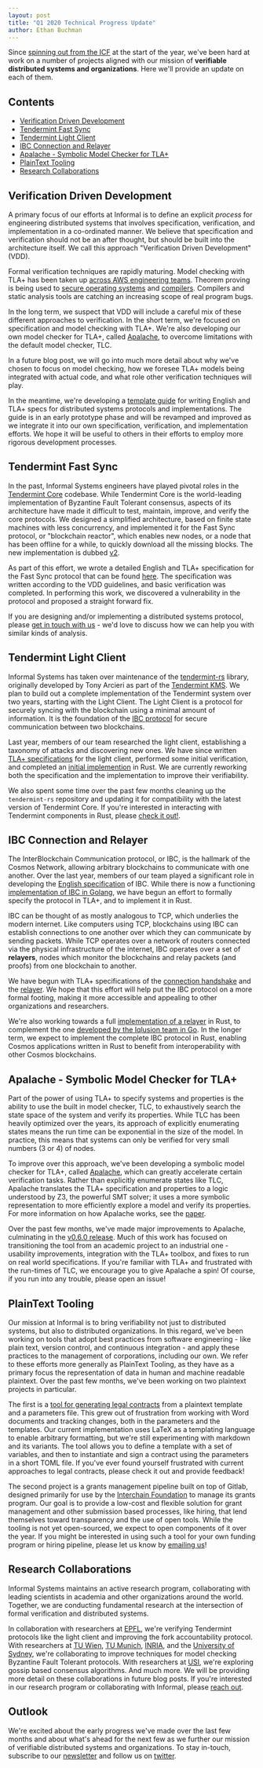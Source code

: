 ```yaml
---
layout: post
title: "Q1 2020 Technical Progress Update"
author: Ethan Buchman 
---
```


Since [spinning out from the
ICF](https://informal.systems/2020/02/24/introducing-informal/) at the start of the year, we've been hard at
work on a number of projects aligned with our mission of **verifiable distributed 
systems and organizations**. Here we'll provide an update on each of them.

## Contents

- [Verification Driven Development](#verification-driven-development)
- [Tendermint Fast Sync](#tendermint-fast-sync)
- [Tendermint Light Client](#tendermint-light-client)
- [IBC Connection and Relayer](#ibc-connection-and-relayer)
- [Apalache - Symbolic Model Checker for
  TLA+](#apalache---symbolic-model-checker-for-tla)
- [PlainText Tooling](#plaintext-tooling)
- [Research Collaborations](#research-collaborations)

## Verification Driven Development

A primary focus of our efforts at Informal is to define an explicit *process* for 
engineering distributed systems that involves specification, verification, and
implementation in a co-ordinated manner. We believe that specification and
verification should not be an after thought, but should be built into the
architecture itself. We call this approach "Verification Driven Development"
(VDD).

Formal verification techniques are rapidly maturing. 
Model checking with TLA+ has been taken up
[across AWS engineering
teams](https://blog.acolyer.org/2014/11/24/use-of-formal-methods-at-amazon-web-services/).
Theorem proving is being used to [secure operating
systems](https://www.sigops.org/s/conferences/sosp/2009/papers/klein-sosp09.pdf) and 
[compilers](http://compcert.inria.fr/research.html). Compilers and static analysis tools are
catching an increasing scope of real program bugs.

In the long term, we suspect that VDD will include a careful mix of these 
different approaches to verification. In the short term, we're focused on 
specification and model checking with TLA+. We're also developing our own model
checker for TLA+, called [Apalache](https://github.com/konnov/apalache), to overcome limitations with the
default model checker, TLC.

In a future blog post, we will go into much more detail about why we've
chosen to focus on model checking, how we foresee TLA+ models being
integrated with actual code, and what role other verification techniques will
play.

In the meantime, we're developing a
[template guide](https://github.com/informalsystems/VDD/blob/master/guide/guide.md)
for writing English and TLA+
specs for distributed systems protocols and implementations. The guide is in an
early prototype phase and will be revamped and improved as we integrate it into our own
specification, verification, and implementation efforts. We hope it will be useful to 
others in their efforts to employ more rigorous development processes.

## Tendermint Fast Sync

In the past, Informal Systems engineers have played pivotal roles in the
[Tendermint Core](https://github.com/tendermint/tendermint) codebase. 
While Tendermint Core is the world-leading implementation of Byzantine Fault Tolerant consensus, 
aspects of its architecture have made it difficult to test, maintain, improve, and verify the core 
protocols. We designed a simplified architecture, based on finite state machines with less concurrency,
and implemented it for the Fast Sync protocol, or "blockchain reactor", which
enables new nodes, or a node that has been offline for a while,
to quickly download all the missing blocks. The new implementation is dubbed [v2](https://github.com/tendermint/tendermint/tree/master/blockchain/v2).

As part of this effort, we wrote a detailed English and
TLA+ specification for the Fast Sync protocol that can be found
[here](https://github.com/informalsystems/tendermint-rs/tree/master/docs/spec/fastsync).
The specification was written according to the VDD guidelines, and basic
verification was completed. In performing this work, we discovered a
vulnerability in the protocol and proposed a straight forward fix.

If you are designing and/or implementing a distributed systems protocol, please
[get in touch with us](mailto:hello@informal.systems) - we'd love to discuss how we can help you with similar
kinds of analysis. 

## Tendermint Light Client

Informal Systems has taken over maintenance of the
[tendermint-rs](https://github.com/informalsystems/tendermint-rs)
library, originally developed by Tony Arcieri as part of the [Tendermint
KMS](https://github.com/iqlusioninc/tmkms). We plan to build out a complete implementation of the Tendermint 
system over two years, starting with the Light Client. The Light Client is a
protocol for securely syncing with the blockchain using a minimal amount of
information. It is the foundation of the [IBC
protocol](https://cosmos.network/ibc) for secure
communication between two blockchains.

Last year, members of our team researched the light client, establishing a
taxonomy of attacks and discovering new ones. We have since written
[TLA+
specifications](https://github.com/informalsystems/verification/blob/develop/spec/light-client/Lightclient.tla) 
for the light client, performed some initial verification, and completed an [initial
implemention](https://github.com/informalsystems/tendermint-rs/tree/master/light-node) in Rust. 
We are currently reworking both the specification
and the implementation to improve their verifiability.

We also spent some time over the past few months cleaning up the `tendermint-rs` repository 
and updating it for compatibility with the latest version of Tendermint Core.
If you're interested in interacting with Tendermint components in Rust, please
[check it out!](https://github.com/informalsystems/tendermint-rs).

## IBC Connection and Relayer

The InterBlockchain Communication protocol, or IBC, is the hallmark of the
Cosmos Network, allowing arbitrary blockchains to communicate with one another.
Over the last year, members of our team played a significant role in developing
the [English specification](https://github.com/cosmos/ics) of IBC. While there is now a functioning
[implementation of IBC in
Golang](https://github.com/cosmos/cosmos-sdk/tree/master/x/ibc), we have begun an effort to formally
specify the protocol in TLA+, and to implement it in Rust.

IBC can be thought of as mostly analogous to TCP, which underlies the modern
internet. Like computers using TCP, blockchains using IBC can establish
connections to one another over which they can communicate by sending packets.
While TCP operates over a network of routers connected via the physical
infrastructure of the internet, IBC operates over a set of **relayers**, nodes
which monitor the blockchains and relay packets (and proofs) from one blockchain
to another.

We have begun with TLA+ specifications of the [connection
handshake](https://github.com/informalsystems/ibc-rs/pull/58) and
the
[relayer](https://github.com/informalsystems/ibc-rs/tree/master/verification/spec/relayer). 
We hope that this effort will help put the IBC protocol
on a more formal footing, making it more accessible and appealing to other
organizations and researchers.

We're also working towards a full [implementation of a
relayer](https://github.com/informalsystems/ibc-rs) in Rust, 
to complement the one [developed by the Iqlusion team in
Go](https://github.com/iqlusioninc/relayer). 
In the longer term, we expect to implement the complete IBC protocol in Rust,
enabling Cosmos applications written in Rust to benefit from interoperability
with other Cosmos blockchains.

## Apalache - Symbolic Model Checker for TLA+

Part of the power of using TLA+ to specify systems and properties is the ability to use 
the built in model checker, TLC, to exhaustively search the state space of the system
and verify its properties. While TLC has been heavily optimized over the
years, its approach of explicitly enumerating states means the run time can be
exponential in the size of the model. In practice, this means that systems can
only be verified for very small numbers (3 or 4) of nodes. 

To improve over this approach, we've been developing a symbolic model checker
for TLA+, called [Apalache](https://github.com/konnov/apalache), which can greatly accelerate certain
verification tasks. Rather than explicitly enumerate states like TLC, Apalache
translates the TLA+ specification and properties to a logic understood by Z3, the powerful SMT solver;
it uses a more symbolic representation to more efficiently explore a model and verify its properties.
For more information on how Apalache works, see the [paper](https://dl.acm.org/doi/10.1145/3360549).

Over the past few months, we've made major improvements to Apalache, culminating
in the [v0.6.0 release](https://github.com/konnov/apalache/releases/tag/v0.6.0).
Much of this work has focused on transitioning the tool from an academic project
to an industrial one - usability improvements, integration with the TLA+
toolbox, and fixes to run on real world specifications.
If you're familiar with TLA+ and frustrated with the run-times of TLC, we
encourage you to give Apalache a spin! Of course, if you run into any trouble,
please open an issue!

## PlainText Tooling

Our mission at Informal is to bring verifiability not just to distributed
systems, but also to distributed organizations. In this regard, we've been
working on tools that adopt best practices from software engineering - like 
plain text, version control, and continuous integration - and apply these practices to the
management of corporations, including our own. We refer to these efforts more
generally as PlainText Tooling, as they have as a primary focus the
representation of data in human and machine readable plaintext. Over the past few months, 
we've been working on two plaintext projects in particular. 

The first is a [tool for generating legal
contracts](https://github.com/informalsystems/themis-contract) from a plaintext template
and a parameters file. This grew out of frustration from working with Word documents and tracking changes,
both in the parameters and the templates. Our current implementation uses LaTeX as a templating
language to enable arbitrary formatting, but we're still experimenting with
markdown and its variants. The tool allows you to define a template with a set
of variables, and then to instantiate and sign a contract using the parameters
in a short TOML file. If you've ever found yourself frustrated with current
approaches to legal contracts, please check it out and provide feedback!

The second project is a grants management pipeline built on top of Gitlab,
designed primarily for use by the [Interchain Foundation](https://interchain.io/) to manage its grants
program. Our goal is to provide a low-cost and flexible solution for grant
management and other submission based processes, like hiring, that lend
themselves toward transparency and the use of open tools. While the tooling is not yet open-sourced, 
we expect to open components of it over the year. If you might be interested in using such 
a tool for your own funding program or hiring pipeline, please let us know by [emailing us](mailto:hello@informal.systems)!

## Research Collaborations

Informal Systems maintains an active research program, collaborating with leading scientists in academia
and other organizations around the world. Together, we are conducting
fundamental research at the intersection of formal verification and distributed systems.

In collaboration with researchers at [EPFL](https://www.epfl.ch/en/), we're verifying Tendermint protocols like
the light client and improving the fork accountability protocol. With researchers at [TU Wien](https://www.tuwien.at/en/), [TU Munich](https://www.tum.de/en/),
[INRIA](https://www.inria.fr/en), and the [University of Sydney](https://www.sydney.edu.au/), we're collaborating to improve techniques for model
checking Byzantine Fault Tolerant protocols. With researchers at
[USI](https://www.usi.ch/en), we're exploring gossip based consensus algorithms. And much more. We will be providing more detail on these collaborations in future blog posts. If you're interested in our research program or collaborating with Informal, please [reach out](mailto:hello@informal.systems).

## Outlook

We're excited about the early progress we've made over the last few
months and about what's ahead for the next few as we further our mission of
verifiable distributed systems and organizations. To stay in-touch, 
subscribe to our [newsletter](https://informal.systems/index.html#newsletter) and follow us on 
[twitter](https://twitter.com/informalinc).

